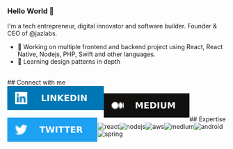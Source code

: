 ### Hello World 👋
I'm a tech entrepreneur, digital innovator and software builder. Founder & CEO of @jazlabs.
- 🔭 Working on multiple frontend and backend project using React, React Native, Nodejs, PHP, Swift and other languages.
- 🌱 Learning design patterns in depth
<br>
## Connect with me
<br>
<a href="https://www.linkedin.com/in/davidfeldt/" target="_blank"><img align="left" alt="linked-in" src="images/linkedin.svg" /></a>
<br>
<a href="https://medium.com/@davidfeldt" target="_blank"><img align="left" alt="medium" src="images/medium.svg" /></a>
<br>
<a href="https://twitter.com/davidfeldt" target="_blank"><img align="left" alt="twitter" src="images/twitter.svg" /></a>
<br>
<br>
## Expertise
<img align="left" alt="react" src="https://img.shields.io/badge/react%20-%2320232a.svg?&style=for-the-badge&logo=react&logoColor=%2361DAFB" />
<img align="left" alt="nodejs" src="https://img.shields.io/badge/node.js%20-%2343853D.svg?&style=for-the-badge&logo=node.js&logoColor=white" />
<img align="left" alt="aws" src="https://img.shields.io/badge/Amazon%20AWS-%23232F3E?logo=amazon-aws&logoColor=white&style=for-the-badge" />
<img align="left" alt="medium" src="https://img.shields.io/badge/postgres-%23316192.svg?&style=for-the-badge&logo=postgresql&logoColor=white" />
<img align="left" alt="android" src="https://img.shields.io/badge/Android-3DDC84?logo=android&logoColor=white&style=for-the-badge" />
<img align="left" alt="spring" src="https://img.shields.io/badge/spring%20-%236DB33F.svg?&style=for-the-badge&logo=spring&logoColor=white" />
<br>
<br>
